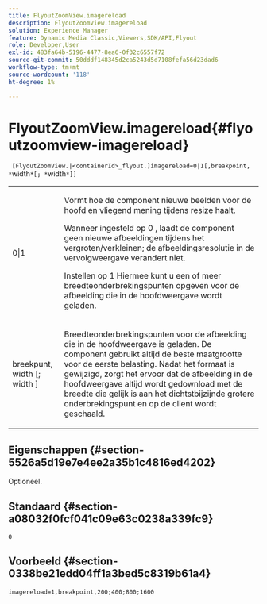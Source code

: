 ```yaml
---
title: FlyoutZoomView.imagereload
description: FlyoutZoomView.imagereload
solution: Experience Manager
feature: Dynamic Media Classic,Viewers,SDK/API,Flyout
role: Developer,User
exl-id: 483fa64b-5196-4477-8ea6-0f32c6557f72
source-git-commit: 50dddf148345d2ca5243d5d7108fefa56d23dad6
workflow-type: tm+mt
source-wordcount: '118'
ht-degree: 1%

---
```


# FlyoutZoomView.imagereload{#flyoutzoomview-imagereload}

` [FlyoutZoomView.|<containerId>_flyout.]imagereload=0|1[,breakpoint, *`width`*[; *`width`*]]`

<table id="table_42CA0074AD7C4F0D9FC81E9FCB0591C0"> 
 <tbody> 
  <tr> 
   <td colname="col1"> <p> <span class="codeph"> 0|1 </span> </p> </td> 
   <td colname="col2"> <p> Vormt hoe de component nieuwe beelden voor de hoofd en vliegend mening tijdens resize haalt. </p> <p>Wanneer ingesteld op <span class="codeph"> 0 </span>, laadt de component geen nieuwe afbeeldingen tijdens het vergroten/verkleinen; de afbeeldingsresolutie in de vervolgweergave verandert niet. </p> <p>Instellen op <span class="codeph"> 1 </span> Hiermee kunt u een of meer breedteonderbrekingspunten opgeven voor de afbeelding die in de hoofdweergave wordt geladen. </p> </td> 
  </tr> 
  <tr> 
   <td colname="col1"> <p> <span class="codeph"> breekpunt, <span class="varname"> width </span>[; <span class="varname"> width </span>] </span> </p> </td> 
   <td colname="col2"> <p> Breedteonderbrekingspunten voor de afbeelding die in de hoofdweergave is geladen. De component gebruikt altijd de beste maatgrootte voor de eerste belasting. Nadat het formaat is gewijzigd, zorgt het ervoor dat de afbeelding in de hoofdweergave altijd wordt gedownload met de breedte die gelijk is aan het dichtstbijzijnde grotere onderbrekingspunt en op de client wordt geschaald. </p> </td> 
  </tr> 
 </tbody> 
</table>

## Eigenschappen {#section-5526a5d19e7e4ee2a35b1c4816ed4202}

Optioneel.

## Standaard {#section-a08032f0fcf041c09e63c0238a339fc9}

`0`

## Voorbeeld {#section-0338be21edd04ff1a3bed5c8319b61a4}

`imagereload=1,breakpoint,200;400;800;1600`
